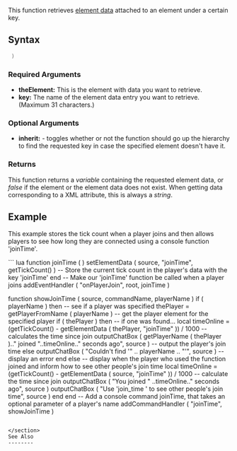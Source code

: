 This function retrieves [element data](/docs/element_data.md "wikilink") attached to an element under a certain key.

Syntax
------

``` lua
 )
```

### Required Arguments

-   **theElement:** This is the element with data you want to retrieve.
-   **key:** The name of the element data entry you want to retrieve. (Maximum 31 characters.)

### Optional Arguments

-   **inherit:** - toggles whether or not the function should go up the hierarchy to find the requested key in case the specified element doesn't have it.

### Returns

This function returns a *variable* containing the requested element data, or *false* if the element or the element data does not exist. When getting data corresponding to a XML attribute, this is always a *string*.

Example
-------

This example stores the tick count when a player joins and then allows players to see how long they are connected using a console function 'joinTime'.

<section show="true" name="Server" class="server">
``` lua
function joinTime ( )
    setElementData ( source, "joinTime", getTickCount() ) -- Store the current tick count in the player's data with the key 'joinTime'
end
-- Make our 'joinTime' function be called when a player joins
addEventHandler ( "onPlayerJoin", root, joinTime )

function showJoinTime ( source, commandName, playerName )
    if ( playerName ) then -- see if a player was specified
        thePlayer = getPlayerFromName ( playerName ) -- get the player element for the specified player
        if ( thePlayer ) then -- if one was found...
            local timeOnline = (getTickCount() - getElementData ( thePlayer, "joinTime" )) / 1000 -- calculates the time since join
            outputChatBox ( getPlayerName ( thePlayer ).." joined "..timeOnline.." seconds ago", source ) -- output the player's join time
        else
            outputChatBox ( "Couldn't find '" .. playerName .. "'", source ) -- display an error
        end
    else
        -- display when the player who used the function joined and inform how to see other people's join time
        local timeOnline = (getTickCount() - getElementData ( source, "joinTime" )) / 1000 -- calculate the time since join
        outputChatBox ( "You joined " ..timeOnline.." seconds ago", source )
        outputChatBox ( "Use 'join_time <player name>' to see other people's join time", source )
    end
end
-- Add a console command joinTime, that takes an optional parameter of a player's name
addCommandHandler ( "joinTime", showJoinTime )
```

</section>
See Also
--------
